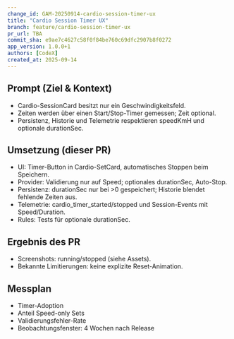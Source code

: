 ```yaml
---
change_id: GAM-20250914-cardio-session-timer-ux
title: "Cardio Session Timer UX"
branch: feature/cardio-session-timer-ux
pr_url: TBA
commit_sha: e9ae7c4627c58f0f84be760c69dfc2907b8f0272
app_version: 1.0.0+1
authors: [CodeX]
created_at: 2025-09-14
---
```


## Prompt (Ziel & Kontext)
- Cardio-SessionCard besitzt nur ein Geschwindigkeitsfeld.
- Zeiten werden über einen Start/Stop-Timer gemessen; Zeit optional.
- Persistenz, Historie und Telemetrie respektieren speedKmH und optionale durationSec.

## Umsetzung (dieser PR)
- UI: Timer-Button in Cardio-SetCard, automatisches Stoppen beim Speichern.
- Provider: Validierung nur auf Speed; optionales durationSec, Auto-Stop.
- Persistenz: durationSec nur bei >0 gespeichert; Historie blendet fehlende Zeiten aus.
- Telemetrie: cardio_timer_started/stopped und Session-Events mit Speed/Duration.
- Rules: Tests für optionale durationSec.

## Ergebnis des PR
- Screenshots: running/stopped (siehe Assets).
- Bekannte Limitierungen: keine explizite Reset-Animation.

## Messplan
- Timer-Adoption
- Anteil Speed-only Sets
- Validierungsfehler-Rate
- Beobachtungsfenster: 4 Wochen nach Release
